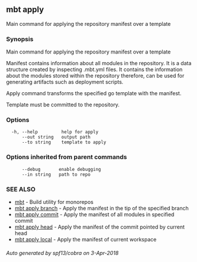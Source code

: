 ## mbt apply

Main command for applying the repository manifest over a template

### Synopsis


Main command for applying the repository manifest over a template

Manifest contains information about all modules in the repository.
It is a data structure created by inspecting .mbt.yml files.
It contains the information about the modules stored within the repository therefore,
can be used for generating artifacts such as deployment scripts.

Apply command transforms the specified go template with the manifest.

Template must be committed to the repository.
	

### Options

```
  -h, --help         help for apply
      --out string   output path
      --to string    template to apply
```

### Options inherited from parent commands

```
      --debug       enable debugging
      --in string   path to repo
```

### SEE ALSO
* [mbt](mbt.md)	 - Build utility for monorepos
* [mbt apply branch](mbt_apply_branch.md)	 - Apply the manifest in the tip of the specified branch
* [mbt apply commit](mbt_apply_commit.md)	 - Apply the manifest of all modules in specified commit
* [mbt apply head](mbt_apply_head.md)	 - Apply the manifest of the commit pointed by current head
* [mbt apply local](mbt_apply_local.md)	 - Apply the manifest of current workspace

###### Auto generated by spf13/cobra on 3-Apr-2018
